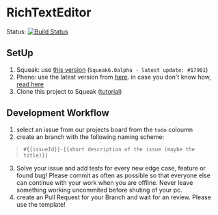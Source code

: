 # RichTextEditor 
Status: [![Build Status](https://travis-ci.org/hpi-swa-teaching/SWT18-Project-08.svg?branch=master)](https://travis-ci.org/hpi-swa-teaching/SWT18-Project-08)

## SetUp
 1. Squeak: use [this version](https://hpi.de/intern/studium/materialien.html?tx_dscfilebrowser_filebrowser%5Bfolder%5D=%2Fmaterialien%2FFG%20Software-Architekturen%2FSWE1_V%2FSqueak%2FImage_v3%2F&tx_dscfilebrowser_filebrowser%5Baction%5D=main&tx_dscfilebrowser_filebrowser%5Bcontroller%5D=Static&cHash=bcb1f47fdcf0b2bede84f2bd2152ea57) (`Squeak6.0alpha - latest update: #17901`)
 2. Pheno: use the latest version from [here](https://github.com/tom95/Pheno).
     in case you don't know how, [read here](https://github.com/hpi-swa-teaching/SWT18-Project-08/wiki/Install-latest-Pheno)
 3. Clone this project to Squeak ([tutorial](https://github.com/hpi-swa-teaching/SWT18-Project-08/wiki/Add-RichTextEditor-to-Squeak))

## Development Workflow
1. select an issue from our projects board from the `todo` coloumn
2. create an branch with the following naming scheme: 
> `#{{issueId}}-{{short description of the issue (maybe the title)}}`
3. Solve your issue and add tests for every new edge case, feature or found bug!
  Please commit as often as possible so that everyone else can continue with your work when you are offline. Never leave something working uncommited before shuting of your pc.
4. create an Pull Request for your Branch and wait for an review. Please use the template!
